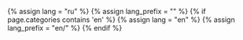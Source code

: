 {% assign lang = "ru" %}
{% assign lang_prefix = "" %}
{% if page.categories contains 'en' %}
    {% assign lang = "en" %}
    {% assign lang_prefix = "en/" %}
{% endif %}
